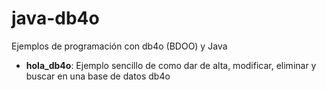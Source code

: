 java-db4o
=========

Ejemplos de programación con db4o (BDOO) y Java

- **hola_db4o**: Ejemplo sencillo de como dar de alta, modificar, eliminar y buscar en una base de datos db4o
